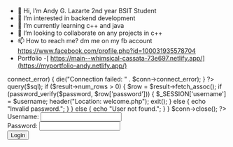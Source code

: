 - 👋 Hi, I’m Andy G. Lazarte 2nd year BSIT Student
- 👀 I’m interested in backend development
- 🌱 I’m currently learning c++ and java
- 💞️ I’m looking to collaborate on any projects in c++
- 📫 How to reach me? dm me on my fb account https://www.facebook.com/profile.php?id=100031935578704
- Portfolio -[ https://main--whimsical-cassata-73e697.netlify.app/](https://myportfolio-andy.netlify.app/)

<!---
andytechh/andytechh is a ✨ special ✨ repository because its `README.md` (this file) appears on your GitHub profile.
You can click the Preview link to take a look at your changes.
https://www.figma.com/design/lGuqUQJdSZvV0tNcmmfya4/Untitled?node-id=1-2&t=UjovqP2ujPcfGQUB-1
--->
<?php
$servername = "localhost";
$username = "root"; // Change this if you have a different MySQL user
$password = ""; // Change this if you have set a password for MySQL
$database = "user_database";

// Create connection
$conn = new mysqli($servername, $username, $password, $database);

// Check connection
if ($conn->connect_error) {
    die("Connection failed: " . $conn->connect_error);
}
?>
<?php
session_start();
include 'connection.php';

if ($_SERVER["REQUEST_METHOD"] == "POST") {
    $username = $_POST['username'];
    $password = $_POST['password'];

    $sql = "SELECT * FROM user WHERE username='$username'";
    $result = $conn->query($sql);

    if ($result->num_rows > 0) {
        $row = $result->fetch_assoc();
        if (password_verify($password, $row['password'])) {
            $_SESSION['username'] = $username;
            header("Location: welcome.php");
            exit();
        } else {
            echo "Invalid password.";
        }
    } else {
        echo "User not found.";
    }
}

$conn->close();
?>

<form method="post">
    Username: <input type="text" name="username" required><br>
    Password: <input type="password" name="password" required><br>
    <input type="submit" value="Login">
</form>

